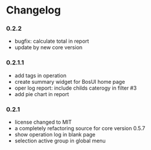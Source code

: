 # Changelog

### 0.2.2

- bugfix: calculate total in report
- update by new core version

### 0.2.1.1

- add tags in operation
- create summary widget for BosUI home page
- oper log report: include childs caterogy in filter #3
- add pie chart in report

### 0.2.1

- license changed to MIT
- a completely refactoring source for core version 0.5.7
- show operation log in blank page
- selection active group in global menu

